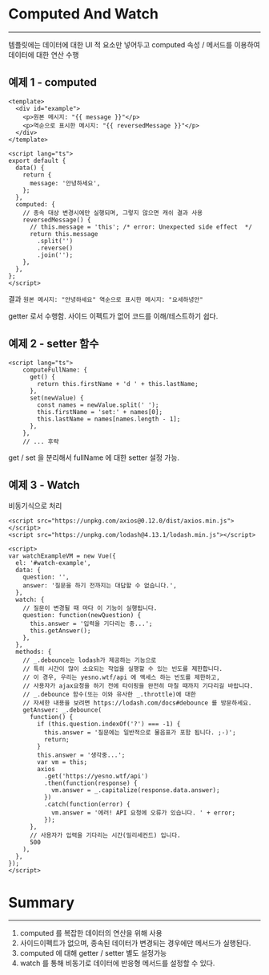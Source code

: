 # Computed And Watch

---

템플릿에는 데이터에 대한 UI 적 요소만 넣어두고 computed 속성 / 메서드를 이용하여 데이터에 대한 연산 수행

## 예제 1 - computed

```vue
<template>
  <div id="example">
    <p>원본 메시지: "{{ message }}"</p>
    <p>역순으로 표시한 메시지: "{{ reversedMessage }}"</p>
  </div>
</template>

<script lang="ts">
export default {
  data() {
    return {
      message: '안녕하세요',
    };
  },
  computed: {
    // 종속 대상 변경시에만 실행되며, 그렇지 않으면 캐쉬 결과 사용
    reversedMessage() {
      // this.message = 'this'; /* error: Unexpected side effect  */
      return this.message
        .split('')
        .reverse()
        .join('');
    },
  },
};
</script>
```

결과
`원본 메시지: "안녕하세요" 역순으로 표시한 메시지: "요세하녕안"`

getter 로서 수행함. 사이드 이펙트가 없어 코드를 이해/테스트하기 쉽다.

## 예제 2 - setter 함수

```vue
<script lang="ts">
    computeFullName: {
      get() {
        return this.firstName + 'd ' + this.lastName;
      },
      set(newValue) {
        const names = newValue.split(' ');
        this.firstName = 'set:' + names[0];
        this.lastName = names[names.length - 1];
      },
    },
    // ... 후략
```

get / set 을 분리해서 fullName 에 대한 setter 설정 가능.

## 예제 3 - Watch

비동기식으로 처리

```vue
<script src="https://unpkg.com/axios@0.12.0/dist/axios.min.js"></script>
<script src="https://unpkg.com/lodash@4.13.1/lodash.min.js"></script>

<script>
var watchExampleVM = new Vue({
  el: '#watch-example',
  data: {
    question: '',
    answer: '질문을 하기 전까지는 대답할 수 없습니다.',
  },
  watch: {
    // 질문이 변경될 때 마다 이 기능이 실행됩니다.
    question: function(newQuestion) {
      this.answer = '입력을 기다리는 중...';
      this.getAnswer();
    },
  },
  methods: {
    // _.debounce는 lodash가 제공하는 기능으로
    // 특히 시간이 많이 소요되는 작업을 실행할 수 있는 빈도를 제한합니다.
    // 이 경우, 우리는 yesno.wtf/api 에 액세스 하는 빈도를 제한하고,
    // 사용자가 ajax요청을 하기 전에 타이핑을 완전히 마칠 때까지 기다리길 바랍니다.
    // _.debounce 함수(또는 이와 유사한 _.throttle)에 대한
    // 자세한 내용을 보려면 https://lodash.com/docs#debounce 를 방문하세요.
    getAnswer: _.debounce(
      function() {
        if (this.question.indexOf('?') === -1) {
          this.answer = '질문에는 일반적으로 물음표가 포함 됩니다. ;-)';
          return;
        }
        this.answer = '생각중...';
        var vm = this;
        axios
          .get('https://yesno.wtf/api')
          .then(function(response) {
            vm.answer = _.capitalize(response.data.answer);
          })
          .catch(function(error) {
            vm.answer = '에러! API 요청에 오류가 있습니다. ' + error;
          });
      },
      // 사용자가 입력을 기다리는 시간(밀리세컨드) 입니다.
      500
    ),
  },
});
</script>
```

# Summary

---

1. computed 를 복잡한 데이터의 연산을 위해 사용
2. 사이드이펙트가 없으며, 종속된 데이터가 변경되는 경우에만 메서드가 실행된다.
3. computed 에 대해 getter / setter 별도 설정가능
4. watch 를 통해 비동기로 데이터에 반응형 메서드를 설정할 수 있다.
